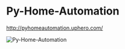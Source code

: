 # Py-Home-Automation
http://pyhomeautomation.uphero.com/



![Py-Home-Automation](https://github.com/vasuratanpara/Py-Home-Automation/blob/master/main-screen.png)
